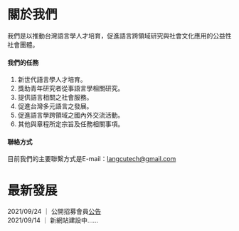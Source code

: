 # 關於我們
我們是以推動台灣語言學人才培育，促進語言跨領域研究與社會文化應用的公益性社會團體。

#### 我們的任務

1. 新世代語言學人才培育。
2. 獎助青年研究者從事語言學相關研究。
3. 提供語言相關之社會服務。
4. 促進台灣多元語言之發展。
5. 促進語言學跨領域之國內外交流活動。
6. 其他與章程所定宗旨及任務相關事項。

#### 聯絡方式
目前我們的主要聯繫方式是E-mail：langcutech@gmail.com

# 最新發展

2021/09/24 ｜ 公開招募會員[公告](/main/公開招募會員公告.pdf)  
2021/09/14 ｜ 新網站建設中......


